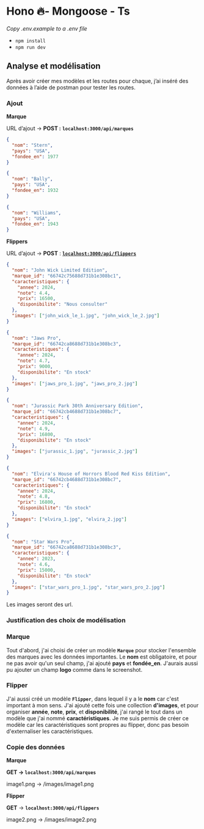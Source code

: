 # Hono 🔥- Mongoose - Ts

_Copy .env.example to a .env file_

- `npm install`
- `npm run dev`

## Analyse et modélisation

Après avoir créer mes modèles et les routes pour chaque, j’ai inséré des données à l’aide de postman pour tester les routes.

### Ajout

**Marque**

URL d’ajout → **POST :** **`localhost:3000/api/marques`**

```json
{
  "nom": "Stern",
  "pays": "USA",
  "fondee_en": 1977
}
```

```json
{
  "nom": "Bally",
  "pays": "USA",
  "fondee_en": 1932
}
```

```json
{
  "nom": "Williams",
  "pays": "USA",
  "fondee_en": 1943
}
```

**Flippers**

URL d’ajout → **POST** : [**`localhost:3000/api/flippers`**](http://localhost:3000/api/flippers)

```json
{
  "nom": "John Wick Limited Edition",
  "marque_id": "66742c75688d731b1e308bc1",
  "caracteristiques": {
    "annee": 2024,
    "note": 4.4,
    "prix": 16500,
    "disponibilite": "Nous consulter"
  },
  "images": ["john_wick_le_1.jpg", "john_wick_le_2.jpg"]
}
```

```json
{
  "nom": "Jaws Pro",
  "marque_id": "66742ca8688d731b1e308bc3",
  "caracteristiques": {
    "annee": 2024,
    "note": 4.7,
    "prix": 9000,
    "disponibilite": "En stock"
  },
  "images": ["jaws_pro_1.jpg", "jaws_pro_2.jpg"]
}
```

```json
{
  "nom": "Jurassic Park 30th Anniversary Edition",
  "marque_id": "66742cb4688d731b1e308bc7",
  "caracteristiques": {
    "annee": 2024,
    "note": 4.9,
    "prix": 16800,
    "disponibilite": "En stock"
  },
  "images": ["jurassic_1.jpg", "jurassic_2.jpg"]
}
```

```json
{
  "nom": "Elvira's House of Horrors Blood Red Kiss Edition",
  "marque_id": "66742cb4688d731b1e308bc7",
  "caracteristiques": {
    "annee": 2024,
    "note": 4.8,
    "prix": 16800,
    "disponibilite": "En stock"
  },
  "images": ["elvira_1.jpg", "elvira_2.jpg"]
}
```

```json
{
  "nom": "Star Wars Pro",
  "marque_id": "66742ca8688d731b1e308bc3",
  "caracteristiques": {
    "annee": 2023,
    "note": 4.6,
    "prix": 15000,
    "disponibilite": "En stock"
  },
  "images": ["star_wars_pro_1.jpg", "star_wars_pro_2.jpg"]
}
```

Les images seront des url.

### Justification des choix de modélisation

### Marque

Tout d'abord, j'ai choisi de créer un modèle **`Marque`** pour stocker l'ensemble des marques avec les données importantes. Le **nom** est obligatoire, et pour ne pas avoir qu'un seul champ, j'ai ajouté **pays** et **fondée_en**. J'aurais aussi pu ajouter un champ **logo** comme dans le screenshot.

### Flipper

J'ai aussi créé un modèle **`Flipper`**, dans lequel il y a le **nom** car c'est important à mon sens. J'ai ajouté cette fois une collection **d'images**, et pour organiser **année**, **note**, **prix**, et **disponibilité**, j'ai rangé le tout dans un modèle que j'ai nommé **caractéristiques**. Je me suis permis de créer ce modèle car les caractéristiques sont propres au flipper, donc pas besoin d'externaliser les caractéristiques.

### Copie des données

**Marque**

**GET → `localhost:3000/api/marques`**

image1.png -> /images/image1.png

**Flipper**

**GET** → **`localhost:3000/api/flippers`**

image2.png -> /images/image2.png
